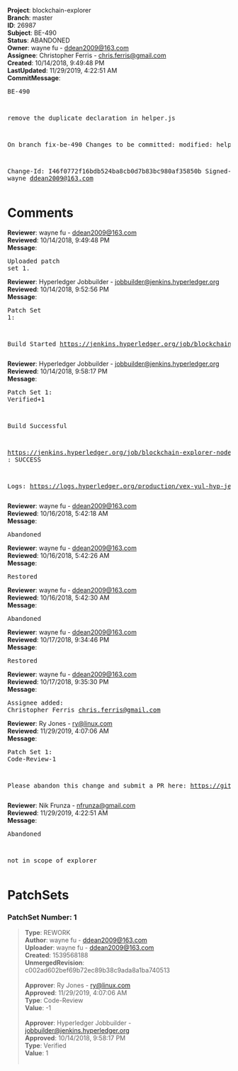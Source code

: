 <strong>Project</strong>: blockchain-explorer<br><strong>Branch</strong>: master<br><strong>ID</strong>: 26987<br><strong>Subject</strong>: BE-490<br><strong>Status</strong>: ABANDONED<br><strong>Owner</strong>: wayne fu - ddean2009@163.com<br><strong>Assignee</strong>: Christopher Ferris - chris.ferris@gmail.com<br><strong>Created</strong>: 10/14/2018, 9:49:48 PM<br><strong>LastUpdated</strong>: 11/29/2019, 4:22:51 AM<br><strong>CommitMessage</strong>:<br><pre>BE-490

remove the duplicate declaration in helper.js

On branch fix-be-490
Changes to be committed:
	modified:   helper.js

Change-Id: I46f0772f16bdb524ba8cb0d7b83bc980af35850b
Signed-off-by: wayne <ddean2009@163.com>
</pre><h1>Comments</h1><strong>Reviewer</strong>: wayne fu - ddean2009@163.com<br><strong>Reviewed</strong>: 10/14/2018, 9:49:48 PM<br><strong>Message</strong>: <pre>Uploaded patch set 1.</pre><strong>Reviewer</strong>: Hyperledger Jobbuilder - jobbuilder@jenkins.hyperledger.org<br><strong>Reviewed</strong>: 10/14/2018, 9:52:56 PM<br><strong>Message</strong>: <pre>Patch Set 1:

Build Started https://jenkins.hyperledger.org/job/blockchain-explorer-node8-verify-x86_64/4/</pre><strong>Reviewer</strong>: Hyperledger Jobbuilder - jobbuilder@jenkins.hyperledger.org<br><strong>Reviewed</strong>: 10/14/2018, 9:58:17 PM<br><strong>Message</strong>: <pre>Patch Set 1: Verified+1

Build Successful 

https://jenkins.hyperledger.org/job/blockchain-explorer-node8-verify-x86_64/4/ : SUCCESS

Logs: https://logs.hyperledger.org/production/vex-yul-hyp-jenkins-3/blockchain-explorer-node8-verify-x86_64/4</pre><strong>Reviewer</strong>: wayne fu - ddean2009@163.com<br><strong>Reviewed</strong>: 10/16/2018, 5:42:18 AM<br><strong>Message</strong>: <pre>Abandoned</pre><strong>Reviewer</strong>: wayne fu - ddean2009@163.com<br><strong>Reviewed</strong>: 10/16/2018, 5:42:26 AM<br><strong>Message</strong>: <pre>Restored</pre><strong>Reviewer</strong>: wayne fu - ddean2009@163.com<br><strong>Reviewed</strong>: 10/16/2018, 5:42:30 AM<br><strong>Message</strong>: <pre>Abandoned</pre><strong>Reviewer</strong>: wayne fu - ddean2009@163.com<br><strong>Reviewed</strong>: 10/17/2018, 9:34:46 PM<br><strong>Message</strong>: <pre>Restored</pre><strong>Reviewer</strong>: wayne fu - ddean2009@163.com<br><strong>Reviewed</strong>: 10/17/2018, 9:35:30 PM<br><strong>Message</strong>: <pre>Assignee added: Christopher Ferris <chris.ferris@gmail.com></pre><strong>Reviewer</strong>: Ry Jones - ry@linux.com<br><strong>Reviewed</strong>: 11/29/2019, 4:07:06 AM<br><strong>Message</strong>: <pre>Patch Set 1: Code-Review-1

Please abandon this change and submit a PR here: https://github.com/hyperledger/blockchain-explorer</pre><strong>Reviewer</strong>: Nik Frunza - nfrunza@gmail.com<br><strong>Reviewed</strong>: 11/29/2019, 4:22:51 AM<br><strong>Message</strong>: <pre>Abandoned

not in scope of explorer</pre><h1>PatchSets</h1><h3>PatchSet Number: 1</h3><blockquote><strong>Type</strong>: REWORK<br><strong>Author</strong>: wayne fu - ddean2009@163.com<br><strong>Uploader</strong>: wayne fu - ddean2009@163.com<br><strong>Created</strong>: 1539568188<br><strong>UnmergedRevision</strong>: c002ad602bef69b72ec89b38c9ada8a1ba740513<br><br><strong>Approver</strong>: Ry Jones - ry@linux.com<br><strong>Approved</strong>: 11/29/2019, 4:07:06 AM<br><strong>Type</strong>: Code-Review<br><strong>Value</strong>: -1<br><br><strong>Approver</strong>: Hyperledger Jobbuilder - jobbuilder@jenkins.hyperledger.org<br><strong>Approved</strong>: 10/14/2018, 9:58:17 PM<br><strong>Type</strong>: Verified<br><strong>Value</strong>: 1<br><br></blockquote>